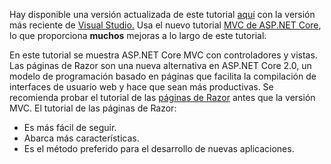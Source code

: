 Hay disponible una versión actualizada de este tutorial [aquí](https://docs.microsoft.com/en-us/aspnet/core/tutorials/first-mvc-app/start-mvc) con la versión más reciente de [Visual Studio.](https://www.visualstudio.com) Usa el nuevo tutorial [MVC de ASP.NET Core](https://docs.microsoft.com/en-us/aspnet/core/mvc/), lo que proporciona **muchos** mejoras a lo largo de este tutorial.

En este tutorial se muestra ASP.NET Core MVC con controladores y vistas. Las páginas de Razor son una nueva alternativa en ASP.NET Core 2.0, un modelo de programación basado en páginas que facilita la compilación de interfaces de usuario web y hace que sean más productivas. Se recomienda probar el tutorial de las [páginas de Razor](https://docs.microsoft.com/aspnet/core/mvc/razor-pages) antes que la versión MVC. El tutorial de las páginas de Razor:

* Es más fácil de seguir.
* Abarca más características.
* Es el método preferido para el desarrollo de nuevas aplicaciones.